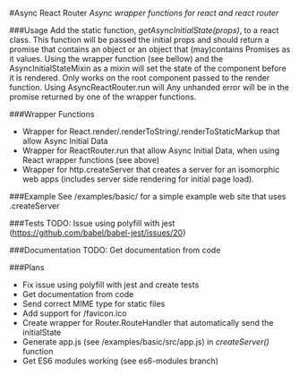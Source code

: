#Async React Router
*Async wrapper functions for react and react router*

###Usage
Add the static function, *getAsyncInitialState(props)*, to a react class. 
This function will be passed the initial props and should return a promise that contains an object or an object that (may)contains Promises as it values. 
Using the wrapper function (see bellow) and the AsyncInitialStateMixin as a mixin will set the state of the component before it is rendered.
Only works on the root component passed to the render function.
Using AsyncReactRouter.run will 
Any unhanded error will be in the promise returned by one of the wrapper functions.

###Wrapper Functions
* Wrapper for React.render/.renderToString/.renderToStaticMarkup that allow Async Initial Data 
* Wrapper for ReactRouter.run that allow Async Initial Data, when using React wrapper functions (see above)
* Wrapper for http.createServer that creates a server for an isomorphic web apps (includes server side rendering for initial page load).

###Example
See /examples/basic/ for a simple example web site that uses .createServer

###Tests
TODO: Issue using polyfill with jest (https://github.com/babel/babel-jest/issues/20)

###Documentation
TODO: Get documentation from code

###Plans
* Fix issue using polyfill with jest and create tests
* Get documentation from code
* Send correct MIME type for static files
* Add support for /favicon.ico
* Create wrapper for Router.RouteHandler that automatically send the initialState
* Generate app.js (see /examples/basic/src/app.js) in *createServer()* function
* Get ES6 modules working (see es6-modules branch)


